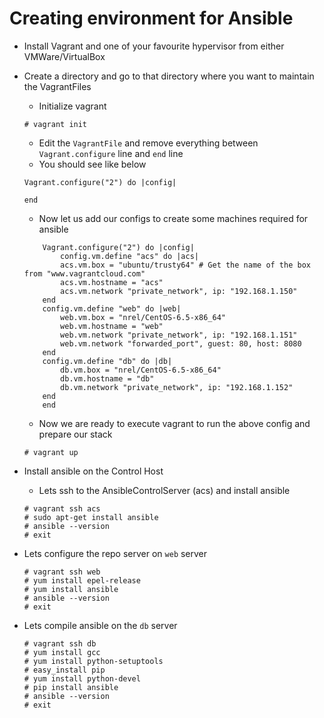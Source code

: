 # Creating environment for Ansible

- Install Vagrant and one of your favourite hypervisor from either VMWare/VirtualBox
- Create a directory and go to that directory where you want to maintain the VagrantFiles
	- Initialize vagrant

	```
	# vagrant init
	```

	- Edit the `VagrantFile` and remove everything between `Vagrant.configure` line and `end` line
	- You should see like below

	```
	Vagrant.configure("2") do |config|
		
	end
	```

	- Now let us add our configs to create some machines required for ansible

	```
        Vagrant.configure("2") do |config|
        	config.vm.define "acs" do |acs|
			acs.vm.box = "ubuntu/trusty64" # Get the name of the box from "www.vagrantcloud.com"
			acs.vm.hostname = "acs"
			acs.vm.network "private_network", ip: "192.168.1.150"
		end
		config.vm.define "web" do |web|
			web.vm.box = "nrel/CentOS-6.5-x86_64"
			web.vm.hostname = "web"
			web.vm.network "private_network", ip: "192.168.1.151"
			web.vm.network "forwarded_port", guest: 80, host: 8080
		end
		config.vm.define "db" do |db|
			db.vm.box = "nrel/CentOS-6.5-x86_64"
			db.vm.hostname = "db"
			db.vm.network "private_network", ip: "192.168.1.152"
		end
        end
	```

	- Now we are ready to execute vagrant to run the above config and prepare our stack

	```
	# vagrant up
	```

- Install ansible on the Control Host
	- Lets ssh to the AnsibleControlServer (acs) and install ansible

	```
	# vagrant ssh acs
	# sudo apt-get install ansible
	# ansible --version
	# exit
	```

- Lets configure the repo server on `web` server

	```
	# vagrant ssh web
	# yum install epel-release
	# yum install ansible
	# ansible --version
	# exit
	```

- Lets compile ansible on the `db` server

	```
	# vagrant ssh db
	# yum install gcc 
	# yum install python-setuptools
	# easy_install pip
	# yum install python-devel
	# pip install ansible
	# ansible --version
	# exit
	```
